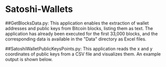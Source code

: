 # Satoshi-Wallets

##GetBlocksData.py:
This application enables the extraction of wallet addresses and public keys from Bitcoin blocks, listing them as text.
The application has already been executed for the first 33,000 blocks, and the corresponding data is available in the "Data" directory as Excel files.

##SatoshiWalletPublicKeysPoints.py:
This application reads the x and y coordinates of public keys from a CSV file and visualizes them.
An example output is shown below.
